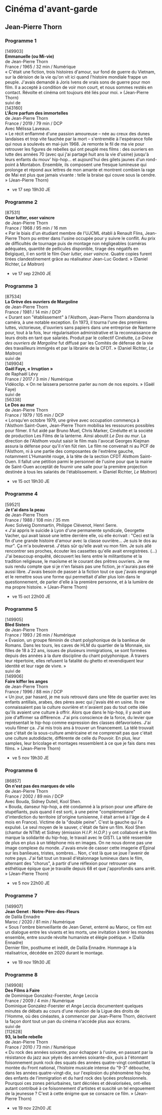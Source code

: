 # Cinéma d'avant-garde

## Jean-Pierre Thorn

### Programme 1

[149903]  
**Emmanuelle (ou Mi-vie)**  
de Jean-Pierre Thorn  
France / 1965 / 32 min / Numérique  
« C'était une fiction, trois histoires d'amour, sur fond de guerre du Vietnam, sur la dérision de la vie qu'on vit ici quand l'histoire mondiale frappe un peuple. J'avais demandé à Joris Ivens de vrais sons de guerre pour mon film. Il a accepté à condition de voir mon court, et nous sommes restés en contact. Révolte et cinéma ont toujours été liés pour moi. » (Jean-Pierre Thorn)  
suivi de  
[143160]  
**L'Âcre parfum des immortelles**  
de Jean-Pierre Thorn  
France / 2019 / 79 min / DCP  
Avec Mélissa Laveaux.  
« Le récit enflammé d'une passion amoureuse – née au creux des dunes landaises et trop vite fauchée par la mort – s'entremêle à l'espérance folle qui nous a soulevés en mai-juin 1968. Je remonte le fil de ma vie pour retrouver les figures de rebelles qui ont peuplé mes films : des ouvriers en lutte des années 70 (avec qui j'ai partagé huit ans la vie d'usine) jusqu'à leurs enfants du mouv' hip-hop... et aujourd'hui des gilets jaunes d'un rond-point à Montabon. Ensemble, ils composent une fresque lumineuse qui prolonge et répond aux lettres de mon amante et montrent combien la rage de Mai est plus que jamais vivante : telle la braise qui couve sous la cendre. » (Jean-Pierre Thorn)

- ve 17 sep 19h30 JE

### Programme 2

[87531]  
**Oser lutter, oser vaincre**  
de Jean-Pierre Thorn  
France / 1968 / 95 min / 16 mm  
« Par le biais d'un étudiant membre de l'UJCML établi à Renault Flins, Jean-Pierre Thorn pu entrer dans l'usine occupée pour y suivre le conflit. Au prix de difficultés de tournage puis de montage non négligeables (caméras adéquates, quantité de pellicules disponible, tirage des négatifs en Belgique), il en sortit le film _Oser lutter, oser vaincre_. Quatre copies furent tirées clandestinement grâce au réalisateur Jean-Luc Godard. » (Daniel Richter, _Le Maitron_)

- ve 17 sep 22h00 JE

### Programme 3

[87534]  
**La Grève des ouvriers de Margoline**  
de Jean-Pierre Thorn  
France / 1981 / 14 min / DCP  
« Durant son "établissement" à l'Alsthom, Jean-Pierre Thorn abandonna la caméra, à une notable exception. En 1973, il tourna l'une des premières luttes, victorieuse, d'ouvriers sans papiers dans une entreprise de Nanterre pour, tout à la fois, leur régularisation administrative et la reconnaissance de leurs droits en tant que salariés. Produit par le collectif Cinélutte, _La Grève des ouvriers de Margoline_ fut diffusé par les Comités de défense de la vie des travailleurs immigrés et par la librairie de la CFDT. » (Daniel Richter, _Le Maitron_)  
suivi de  
[149904]  
**Gaël Faye, « Irruption »**  
de Raphaël Lévy  
France / 2017 / 3 min / Numérique  
Vidéoclip. « On ne laissera personne parler au nom de nos espoirs. » (Gaël Faye)  
suivi de  
[56338]  
**Le Dos au mur**  
de Jean-Pierre Thorn  
France / 1979 / 105 min / DCP  
« Lorsqu'en octobre 1979, une grève avec occupation commença à l'Alsthom Saint-Ouen, Jean-Pierre Thorn mobilisa les ressources possibles pour filmer. Il fut aidé par Bruno Muel, Chris Marker, Cinélutte et la société de production Les Films de la lanterne. Ainsi aboutit _Le Dos au mur_. La direction de l'Alsthom voulut saisir le film mais l'avocat Georges Kiejman assura la défense pour qu'il n'en fût rien. Le film ne convenait ni au PCF de l'Alsthom, ni à une partie des composantes de l'extrême gauche, notamment L'Humanité rouge, à la tête de la section CFDT Alsthom Saint-Ouen. Il fallut une pétition parmi le personnel de l'usine pour que la mairie de Saint-Ouen acceptât de fournir une salle pour la première projection destinée à tous les salariés de l'établissement. » (Daniel Richter, _Le Maitron_)

- ve 15 oct 19h30 JE

### Programme 4

[59521]  
**Je t'ai dans la peau**  
de Jean-Pierre Thorn  
France / 1988 / 108 min / 35 mm  
Avec Solveig Dommartin, Philippe Clévenot, Henri Serre.  
« J'ai appris le suicide à Lyon d'une permanente syndicale, Georgette Vacher, qui avait laissé une lettre derrière elle, où elle écrivait : "Ceci est la fin d'une grande histoire d'amour avec la classe ouvrière... Je suis le dos au mur". Ça m'a bouleversé. J'étais sûr qu'elle avait vu mon film. Je suis allé rencontrer ses proches, écouter les cassettes qu'elle avait enregistrées. (...) J'ai beaucoup enquêté, découvert les liens entre le militantisme et la tradition religieuse, le maoïsme et le courant des prêtres ouvriers. Je me suis rendu compte que si je n'en faisais pas une fiction, je n'aurais pas été aussi libre. J'avais besoin de passer à la fiction tout ce que j'avais engrangé et le remettre sous une forme qui permettait d'aller plus loin dans le questionnement, de parler d'elle à la première personne, et à la lumière de ma propre histoire. » (Jean-Pierre Thorn)

- ve 15 oct 22h00 JE

### Programme 5

[149905]  
**Bled Sisters**  
de Jean-Pierre Thorn  
France / 1993 / 26 min / Numérique  
« Évasion, un groupe féminin de chant polyphonique de la banlieue de Romans. Dans les tours, les caves de HLM du quartier de la Monnaie, six filles de 18 à 22 ans, issues de plusieurs immigrations, se sont formées depuis des années à la dure discipline du chant polyphonique. À travers leur répertoire, elles refusent la fatalité du ghetto et revendiquent leur identité et leur rage de vivre. »  
suivi de  
[149906]  
**Faire kiffer les anges**  
de Jean-Pierre Thorn  
France / 1996 / 88 min / DCP  
« Un jour, par hasard, je me suis retrouvé dans une fête de quartier avec les enfants antillais, arabes, des pères avec qui j'avais été en usine. Ils ne connaissaient pas la culture ouvrière et n'avaient pas du tout cette idée qu'ils avaient une culture à offrir. Alors que dans le hip-hop, il y avait une joie d'affirmer sa différence. J'ai pris conscience de la force, du levier que représentait le hip-hop comme expression des classes défavorisées. J'ai voulu filmer ça. J'ai mis trois ans à trouver un financement. La télé trouvait que c'était de la sous-culture américaine et ne comprenait pas que c'était une culture autodidacte, différente de celle du Pouvoir. En plus, leur samples, leur bricolage et montages ressemblent à ce que je fais dans mes films. » (Jean-Pierre Thorn)

- ve 5 nov 19h30 JE

### Programme 6

[86857]  
**On n'est pas des marques de vélo**  
de Jean-Pierre Thorn  
France / 2002 / 89 min / DCP  
Avec Bouda, Sidney Duteil, Kool Shen.  
« Bouda, danseur hip-hop, a été condamné à la prison pour une affaire de stupéfiants, puis quand il est sorti, à une peine "complémentaire" d'interdiction du territoire (d'origine tunisienne, il était arrivé à l'âge de 4 mois en France). Victime de la "double peine". C'est la gauche qui l'a expulsé. Le seul moyen de le sauver, c'était de faire un film. Kool Shen (chantur de NTM) et Sidney (émission _H.I.P. H.O.P._) y ont collaboré et le film marque la solidarité du hip-hop, le travail avec le GISTI. La télé ressemble de plus en plus à un téléphone mis en images. On ne nous donne pas une image complexe du monde. J'avais envie de casser cette imagerie d'Épinal sur les banlieues, tristes, sombres... Non, c'est là que se joue l'avenir de notre pays. J'ai fait tout un travail d'étalonnage lumineux dans le film, alternant des "chorus", à partir d'une réflexion pour retrouver une esthétique épique que je travaille depuis 68 et que j'approfondis sans arrêt. » (Jean-Pierre Thorn)

- ve 5 nov 22h00 JE

### Programme 7

[149907]  
**Jean Genet : Notre-Père-des-Fleurs**  
de Dalila Ennadre  
Maroc / 2020 / 81 min / Numérique  
« Sous l'ombre bienveillante de Jean Genet, enterré au Maroc, ce film est un dialogue entre les vivants et les morts, une invitation à tenir les mondes ensemble, entre sourde révolte humaniste et élégie poétique. » (Dalila Ennadre)  
Dernier film, posthume et inédit, de Dalila Ennadre. Hommage à la réalisatrice, décédée en 2020 durant le montage.

- ve 19 nov 19h30 JE

### Programme 8

[149908]  
**Des Films à Faire**  
de Dominique Gonzalez-Foerster, Ange Leccia  
France / 2009 / 4 min / Numérique  
Dominique Gonzalez-Foerster et Ange Leccia documentent quelques minutes de débats au cours d'une réunion de la Ligue des droits de l'Homme, où des cinéastes, à commencer par Jean-Pierre Thorn, décrivent la façon dont tout un pan du cinéma n'accède plus aux écrans.  
suivi de  
[112628]  
**93, la belle rebelle**  
de Jean-Pierre Thorn  
France / 2010 / 73 min / Numérique  
« Du rock des années soixante, pour échapper à l'usine, en passant par la résistance du jazz aux yéyés des années soixante-dix, puis à l'étonnant foisonnement punk rock des squats des années quatre-vingt combattant la montée du Front national, l'histoire musicale intense du "9-3" débouche, dans les années quatre-vingt-dix, sur l'explosion du phénomène hip-hop des enfants de l'immigration et du hard rock des lycées professionnels. Pourquoi ces zones périurbaines, tant décriées et dévalorisées, ont-elles autant contribué à ce foisonnement d'artistes et suscité un tel engouement de la jeunesse ? C'est à cette énigme que se consacre ce film. »  (Jean-Pierre Thorn)

- ve 19 nov 22h00 JE

